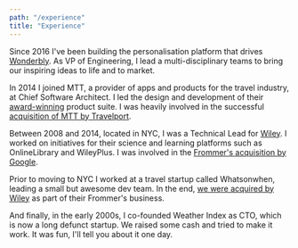```yaml
---
path: "/experience"
title: "Experience"
---
```


Since 2016 I've been building the personalisation platform that drives [Wonderbly](https://www.wonderbly.com). As VP of Engineering, I lead a multi-disciplinary teams to bring our inspiring ideas to life and to market.

In 2014 I joined MTT, a provider of apps and products for the travel industry, at Chief Software Architect. I led the design and development of their [award-winning](https://digital.travelport.com/news/travelport-digital-concierge-live-wins-at-the-mobile-innovation-awards) product suite. I was heavily involved in the successful [acquisition of MTT by Travelport](https://www.phocuswire.com/Travelport-acquires-Mobile-Travel-Technologies-for-Euro-55-million).

Between 2008 and 2014, located in NYC, I was a Technical Lead for [Wiley](https://www.wiley.com). I worked on initiatives for their science and learning platforms such as OnlineLibrary and WileyPlus. I was involved in the [Frommer's acquisition by Google](https://www.theverge.com/2012/8/13/3240794/google-frommers-acquisition-announcement).

Prior to moving to NYC I worked at a travel startup called Whatsonwhen, leading a small but awesome dev team. In the end, [we were acquired by Wiley](https://www.businesswire.com/news/home/20061018005847/en/Wiley-Acquires-Whatsonwhen-Online-Travel-Content-Services) as part of their Frommer's business.

And finally, in the early 2000s, I co-founded Weather Index as CTO, which is now a long defunct startup. We raised some cash and tried to make it work. It was fun, I'll tell you about it one day.
